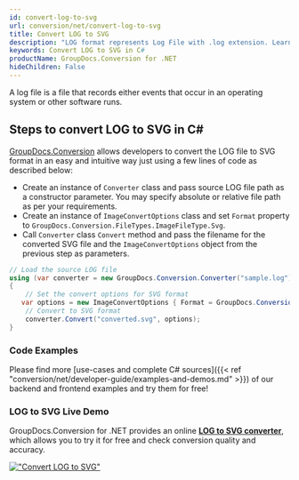 ```yaml
---
id: convert-log-to-svg
url: conversion/net/convert-log-to-svg
title: Convert LOG to SVG
description: "LOG format represents Log File with .log extension. Learn how to convert LOG to SVG file programmatically in C# language using GroupDocs.Conversion for .NET library."
keywords: Convert LOG to SVG in C#
productName: GroupDocs.Conversion for .NET
hideChildren: False
---
```


A log file is a file that records either events that occur in an operating system or other software runs.

## Steps to convert LOG to SVG in C#

[GroupDocs.Conversion](https://products.groupdocs.com/conversion/net) allows developers to convert the LOG file to SVG format in an easy and intuitive way just using a few lines of code as described below:

* Create an instance of `Converter` class and pass source LOG file path as a constructor parameter. You may specify absolute or relative file path as per your requirements. 
* Create an instance of `ImageConvertOptions` class and set `Format` property to `GroupDocs.Conversion.FileTypes.ImageFileType.Svg`.
* Call `Converter` class `Convert` method and pass the filename for the converted SVG file and the `ImageConvertOptions` object from the previous step as parameters.

```csharp
// Load the source LOG file
using (var converter = new GroupDocs.Conversion.Converter("sample.log"))
{
    // Set the convert options for SVG format
   var options = new ImageConvertOptions { Format = GroupDocs.Conversion.FileTypes.ImageFileType.Svg };
    // Convert to SVG format
    converter.Convert("converted.svg", options);
}
```

### Code Examples

Please find more [use-cases and complete C# sources]({{< ref "conversion/net/developer-guide/examples-and-demos.md" >}}) of our backend and frontend examples and try them for free!

### LOG to SVG Live Demo

GroupDocs.Conversion for .NET provides an online [**LOG to SVG converter**](https://products.groupdocs.app/conversion/log-to-svg), which allows you to try it for free and check conversion quality and accuracy.

[!["Convert LOG to SVG"](conversion/net/images/convert-to-svg/convert-log-to-svg.png)](https://products.groupdocs.app/conversion/log-to-svg)